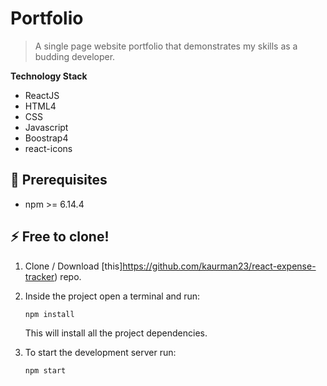 # Portfolio

> A single page website portfolio that demonstrates my skills as a budding developer. 

**Technology Stack**

- ReactJS
- HTML4
- CSS
- Javascript
- Boostrap4
- react-icons

## :hatching_chick: Prerequisites
* npm >= 6.14.4

## :zap: Free to clone!

1. Clone / Download [this]https://github.com/kaurman23/react-expense-tracker) repo.
2. Inside the project open a terminal and run:
    ```
    npm install
    ```
    This will install all the project dependencies.

3. To start the development server run:
    ```
    npm start
    ```

